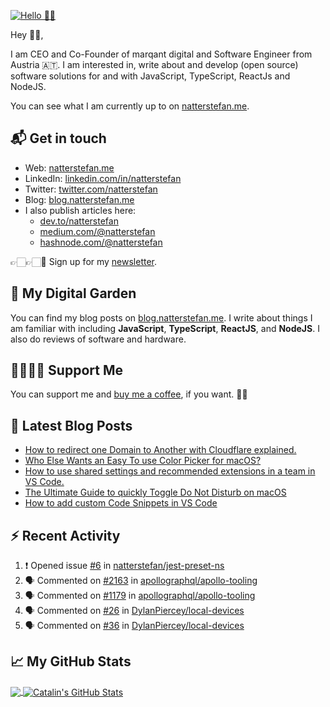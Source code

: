 [![Hello 👋🏻](https://pbs.twimg.com/profile_banners/214395203/1609525620/1500x500)][1]

Hey 👋🏻,

I am CEO and Co-Founder of marqant digital and Software Engineer from Austria
🇦🇹. I am interested in, write about and develop (open source) software solutions
for and with JavaScript, TypeScript, ReactJs and NodeJS.

You can see what I am currently up to on [natterstefan.me][1].

## 📬 Get in touch

- Web: [natterstefan.me][1]
- LinkedIn: [linkedin.com/in/natterstefan][2]
- Twitter: [twitter.com/natterstefan][3]
- Blog: [blog.natterstefan.me][4]
- I also publish articles here:
  - [dev.to/natterstefan][10]
  - [medium.com/@natterstefan][6]
  - [hashnode.com/@natterstefan][7]

👉🏻👉🏻📧 Sign up for my [newsletter][5].

## 🌳 My Digital Garden

You can find my blog posts on [blog.natterstefan.me][4]. I write about things I
am familiar with including **JavaScript**, **TypeScript**, **ReactJS**, and
**NodeJS**. I also do reviews of software and hardware.

## 🤜🏻🤛🏻 Support Me

You can support me and [buy me a coffee][8], if you want. 🙏🏻

## 📕 Latest Blog Posts

<!-- BLOG-POST-LIST:START -->
- [How to redirect one Domain to Another with Cloudflare explained.](https://blog.natterstefan.me/how-to-redirect-one-domain-to-another-with-cloudflare-explained)
- [Who Else Wants an Easy To use Color Picker for macOS?](https://blog.natterstefan.me/who-else-wants-an-easy-to-use-color-picker-for-macos)
- [How to use shared settings and recommended extensions in a team in VS Code.](https://blog.natterstefan.me/how-to-use-shared-settings-and-recommended-extensions-in-a-team-in-vs-code)
- [The Ultimate Guide to quickly Toggle Do Not Disturb on macOS](https://blog.natterstefan.me/the-ultimate-guide-to-quickly-toggle-do-not-disturb-on-macos)
- [How to add custom Code Snippets in VS Code](https://blog.natterstefan.me/how-to-add-custom-code-snippets-in-vs-code)
<!-- BLOG-POST-LIST:END -->

## :zap: Recent Activity

<!--START_SECTION:activity-->
1. ❗️ Opened issue [#6](https://github.com/natterstefan/jest-preset-ns/issues/6) in [natterstefan/jest-preset-ns](https://github.com/natterstefan/jest-preset-ns)
2. 🗣 Commented on [#2163](https://github.com/apollographql/apollo-tooling/issues/2163) in [apollographql/apollo-tooling](https://github.com/apollographql/apollo-tooling)
3. 🗣 Commented on [#1179](https://github.com/apollographql/apollo-tooling/issues/1179) in [apollographql/apollo-tooling](https://github.com/apollographql/apollo-tooling)
4. 🗣 Commented on [#26](https://github.com/DylanPiercey/local-devices/issues/26) in [DylanPiercey/local-devices](https://github.com/DylanPiercey/local-devices)
5. 🗣 Commented on [#36](https://github.com/DylanPiercey/local-devices/issues/36) in [DylanPiercey/local-devices](https://github.com/DylanPiercey/local-devices)
<!--END_SECTION:activity-->

## &#x1f4c8; My GitHub Stats

<a href="https://github.com/natterstefan/natterstefan">
  <img align="center" src="https://github-readme-stats.vercel.app/api/top-langs/?username=natterstefan&hide=java,html&title_color=ffffff&text_color=c9cacc&icon_color=2bbc8a&bg_color=1d1f21" />
</a>

<a href="https://github.com/natterstefan/natterstefan">
  <img align="center" src="https://github-readme-stats.vercel.app/api?username=natterstefan&show_icons=true&line_height=27&count_private=true&title_color=ffffff&text_color=c9cacc&icon_color=2bbc8a&bg_color=1d1f21" alt="Catalin's GitHub Stats" />
</a>

[1]:
  https://natterstefan.me/?utm_source=github.com&utm_medium=gh-profile-natterstefan&utm_campaign=natterstefan
[2]: https://www.linkedin.com/in/natterstefan
[3]: https://www.twitter.com/natterstefan
[4]: https://blog.natterstefan.me
[5]:
  https://newsletter.natterstefan.me?utm_source=github.com&utm_medium=gh-profile-natterstefan&utm_campaign=natterstefan
[6]: https://medium.com/@natterstefan
[7]: https://hashnode.com/@natterstefan
[8]: https://nttr.st/2QoQhEb
[9]: https://nttr.st/2YEatXb
[10]: https://dev.to/natterstefan

